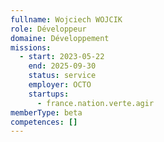 ```yaml
---
fullname: Wojciech WOJCIK
role: Développeur
domaine: Développement
missions:
  - start: 2023-05-22
    end: 2025-09-30
    status: service
    employer: OCTO
    startups:
      - france.nation.verte.agir
memberType: beta
competences: []
---
```

